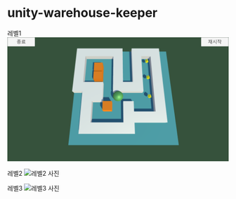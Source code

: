 # unity-warehouse-keeper

레벨1
![레벨1 사진](/Level1.png)

레벨2
![레벨2 사진](/Level2.png)

레벨3
![레벨3 사진](/Level3.png)
